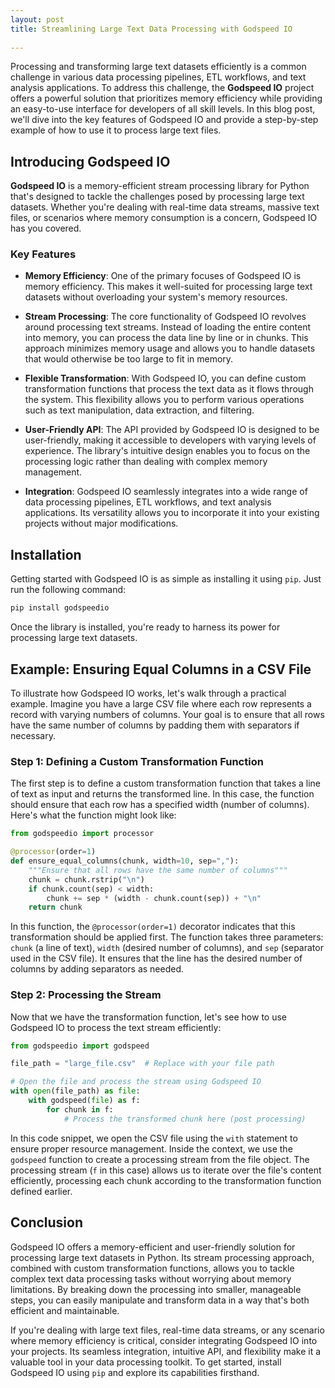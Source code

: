 ```yaml
---
layout: post
title: Streamlining Large Text Data Processing with Godspeed IO
 
---
```


Processing and transforming large text datasets efficiently is a common challenge in various data processing pipelines, ETL workflows, and text analysis applications. To address this challenge, the **Godspeed IO** project offers a powerful solution that prioritizes memory efficiency while providing an easy-to-use interface for developers of all skill levels. In this blog post, we'll dive into the key features of Godspeed IO and provide a step-by-step example of how to use it to process large text files.

## Introducing Godspeed IO

**Godspeed IO** is a memory-efficient stream processing library for Python that's designed to tackle the challenges posed by processing large text datasets. Whether you're dealing with real-time data streams, massive text files, or scenarios where memory consumption is a concern, Godspeed IO has you covered.

### Key Features

- **Memory Efficiency**: One of the primary focuses of Godspeed IO is memory efficiency. This makes it well-suited for processing large text datasets without overloading your system's memory resources.

- **Stream Processing**: The core functionality of Godspeed IO revolves around processing text streams. Instead of loading the entire content into memory, you can process the data line by line or in chunks. This approach minimizes memory usage and allows you to handle datasets that would otherwise be too large to fit in memory.

- **Flexible Transformation**: With Godspeed IO, you can define custom transformation functions that process the text data as it flows through the system. This flexibility allows you to perform various operations such as text manipulation, data extraction, and filtering.

- **User-Friendly API**: The API provided by Godspeed IO is designed to be user-friendly, making it accessible to developers with varying levels of experience. The library's intuitive design enables you to focus on the processing logic rather than dealing with complex memory management.

- **Integration**: Godspeed IO seamlessly integrates into a wide range of data processing pipelines, ETL workflows, and text analysis applications. Its versatility allows you to incorporate it into your existing projects without major modifications.

## Installation

Getting started with Godspeed IO is as simple as installing it using `pip`. Just run the following command:

```bash
pip install godspeedio
```

Once the library is installed, you're ready to harness its power for processing large text datasets.

## Example: Ensuring Equal Columns in a CSV File

To illustrate how Godspeed IO works, let's walk through a practical example. Imagine you have a large CSV file where each row represents a record with varying numbers of columns. Your goal is to ensure that all rows have the same number of columns by padding them with separators if necessary.

### Step 1: Defining a Custom Transformation Function

The first step is to define a custom transformation function that takes a line of text as input and returns the transformed line. In this case, the function should ensure that each row has a specified width (number of columns). Here's what the function might look like:

```python
from godspeedio import processor

@processor(order=1)
def ensure_equal_columns(chunk, width=10, sep=","):
    """Ensure that all rows have the same number of columns"""
    chunk = chunk.rstrip("\n")
    if chunk.count(sep) < width:
        chunk += sep * (width - chunk.count(sep)) + "\n"
    return chunk
```

In this function, the `@processor(order=1)` decorator indicates that this transformation should be applied first. The function takes three parameters: `chunk` (a line of text), `width` (desired number of columns), and `sep` (separator used in the CSV file). It ensures that the line has the desired number of columns by adding separators as needed.

### Step 2: Processing the Stream

Now that we have the transformation function, let's see how to use Godspeed IO to process the text stream efficiently:

```python
from godspeedio import godspeed

file_path = "large_file.csv"  # Replace with your file path

# Open the file and process the stream using Godspeed IO
with open(file_path) as file:
    with godspeed(file) as f:
        for chunk in f:
            # Process the transformed chunk here (post processing)
```

In this code snippet, we open the CSV file using the `with` statement to ensure proper resource management. Inside the context, we use the `godspeed` function to create a processing stream from the file object. The processing stream (`f` in this case) allows us to iterate over the file's content efficiently, processing each chunk according to the transformation function defined earlier.

## Conclusion

Godspeed IO offers a memory-efficient and user-friendly solution for processing large text datasets in Python. Its stream processing approach, combined with custom transformation functions, allows you to tackle complex text data processing tasks without worrying about memory limitations. By breaking down the processing into smaller, manageable steps, you can easily manipulate and transform data in a way that's both efficient and maintainable.

If you're dealing with large text files, real-time data streams, or any scenario where memory efficiency is critical, consider integrating Godspeed IO into your projects. Its seamless integration, intuitive API, and flexibility make it a valuable tool in your data processing toolkit. To get started, install Godspeed IO using `pip` and explore its capabilities firsthand.
